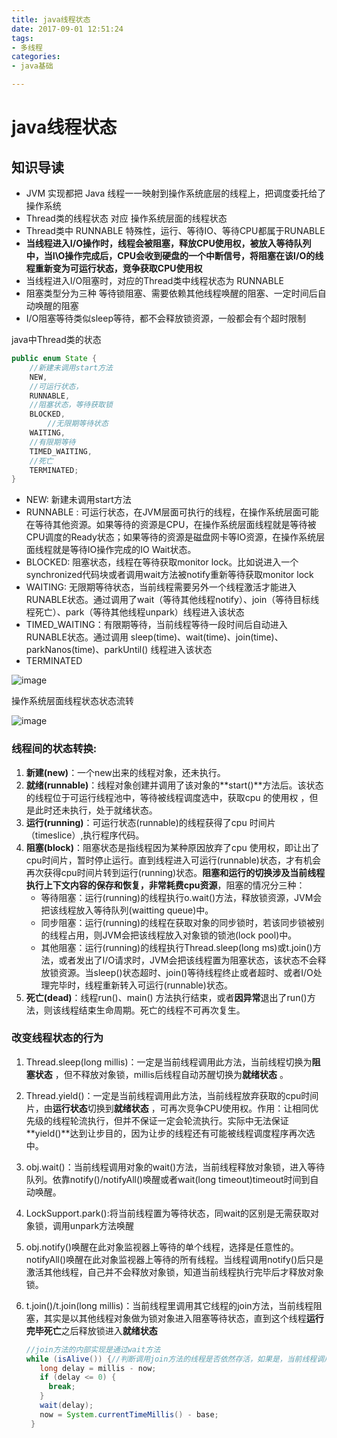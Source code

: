 ```yaml
---
title: java线程状态
date: 2017-09-01 12:51:24
tags:
- 多线程
categories:
- java基础

---
```


#  java线程状态

## 知识导读

-  JVM 实现都把 Java 线程一一映射到操作系统底层的线程上，把调度委托给了操作系统
- Thread类的线程状态 对应 操作系统层面的线程状态
- Thread类中 RUNNABLE 特殊性，运行、等待IO、等待CPU都属于RUNABLE
- **当线程进入I/O操作时，线程会被阻塞，释放CPU使用权，被放入等待队列中，当I\O操作完成后，CPU会收到硬盘的一个中断信号，将阻塞在该I/O的线程重新变为可运行状态，竞争获取CPU使用权**
- 当线程进入I/O阻塞时，对应的Thread类中线程状态为 RUNNABLE
- 阻塞类型分为三种 等待锁阻塞、需要依赖其他线程唤醒的阻塞、一定时间后自动唤醒的阻塞
- I/O阻塞等待类似sleep等待，都不会释放锁资源，一般都会有个超时限制

java中Thread类的状态

```java
public enum State {
    //新建未调用start方法
    NEW,
    //可运行状态，
    RUNNABLE,
    //阻塞状态，等待获取锁
    BLOCKED,
		//无限期等待状态
    WAITING,
    //有限期等待
    TIMED_WAITING,
    //死亡
    TERMINATED;
}
```

- NEW: 新建未调用start方法
- RUNNABLE : 可运行状态，在JVM层面可执行的线程，在操作系统层面可能在等待其他资源。如果等待的资源是CPU，在操作系统层面线程就是等待被CPU调度的Ready状态；如果等待的资源是磁盘网卡等IO资源，在操作系统层面线程就是等待IO操作完成的IO Wait状态。
- BLOCKED: 阻塞状态，线程在等待获取monitor lock。比如说进入一个synchronized代码块或者调用wait方法被notify重新等待获取monitor lock
- WAITING: 无限期等待状态，当前线程需要另外一个线程激活才能进入RUNABLE状态。通过调用了wait（等待其他线程notify）、join（等待目标线程死亡）、park（等待其他线程unpark）线程进入该状态
- TIMED_WAITING：有限期等待，当前线程等待一段时间后自动进入RUNABLE状态。通过调用 sleep(time)、wait(time)、join(time)、parkNanos(time)、parkUntil() 线程进入该状态
- TERMINATED

![image](https://blog-1257941127.cos.ap-beijing.myqcloud.com/uPic/OmrCo1.png)

操作系统层面线程状态状态流转

![image](https://blog-1257941127.cos.ap-beijing.myqcloud.com/uPic/cHx5kP.png)

### 线程间的状态转换:

1. **新建(new)**：一个new出来的线程对象，还未执行。
2. **就绪(runnable)**：线程对象创建并调用了该对象的**start()**方法后。该状态的线程位于可运行线程池中，等待被线程调度选中，获取cpu 的使用权 ，但是此时还未执行，处于就绪状态。
3. **运行(running)**：可运行状态(runnable)的线程获得了cpu 时间片（timeslice）,执行程序代码。
4. **阻塞(block)**：阻塞状态是指线程因为某种原因放弃了cpu 使用权，即让出了cpu时间片，暂时停止运行。直到线程进入可运行(runnable)状态，才有机会再次获得cpu时间片转到运行(running)状态。**阻塞和运行的切换涉及当前线程执行上下文内容的保存和恢复，非常耗费cpu资源**，阻塞的情况分三种： 
   - 等待阻塞：运行(running)的线程执行o.wait()方法，释放锁资源，JVM会把该线程放入等待队列(waitting queue)中。
   - 同步阻塞：运行(running)的线程在获取对象的同步锁时，若该同步锁被别的线程占用，则JVM会把该线程放入对象锁的锁池(lock pool)中。
   - 其他阻塞：运行(running)的线程执行Thread.sleep(long ms)或t.join()方法，或者发出了I/O请求时，JVM会把该线程置为阻塞状态，该状态不会释放锁资源。当sleep()状态超时、join()等待线程终止或者超时、或者I/O处理完毕时，线程重新转入可运行(runnable)状态。
5. **死亡(dead)**：线程run()、main() 方法执行结束，或者**因异常**退出了run()方法，则该线程结束生命周期。死亡的线程不可再次复生。

### 改变线程状态的行为

1. Thread.sleep(long millis)：一定是当前线程调用此方法，当前线程切换为**阻塞状态** ，但不释放对象锁，millis后线程自动苏醒切换为**就绪状态** 。

2. Thread.yield()：一定是当前线程调用此方法，当前线程放弃获取的cpu时间片，由**运行状态**切换到**就绪状态** ，可再次竞争CPU使用权。作用：让相同优先级的线程轮流执行，但并不保证一定会轮流执行。实际中无法保证**yield()**达到让步目的，因为让步的线程还有可能被线程调度程序再次选中。

3. obj.wait()：当前线程调用对象的wait()方法，当前线程释放对象锁，进入等待队列。依靠notify()/notifyAll()唤醒或者wait(long timeout)timeout时间到自动唤醒。

4. LockSupport.park():将当前线程置为等待状态，同wait的区别是无需获取对象锁，调用unpark方法唤醒

5. obj.notify()唤醒在此对象监视器上等待的单个线程，选择是任意性的。notifyAll()唤醒在此对象监视器上等待的所有线程。当线程调用notify()后只是激活其他线程，自己并不会释放对象锁，知道当前线程执行完毕后才释放对象锁。

6. t.join()/t.join(long millis)：当前线程里调用其它线程的join方法，当前线程阻塞，其实是以其他线程对象做为锁对象进入阻塞等待状态，直到这个线程**运行完毕死亡**之后释放锁进入**就绪状态**

   ```java
   //join方法的内部实现是通过wait方法
   while (isAlive()) {//判断调用join方法的线程是否依然存活，如果是，当前线程调用wait方法
      long delay = millis - now;
      if (delay <= 0) {
        break;
      }
      wait(delay);
      now = System.currentTimeMillis() - base;
    }
   ```
